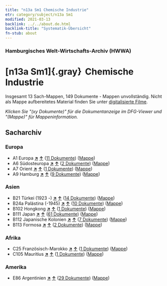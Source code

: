 ```yaml
---
title: "n13a Sm1 Chemische Industrie"
etr: category/subject/n13a Sm1
modified: 2021-03-13
backlink: ../../about.de.html
backlink-title: "Systematik-Übersicht"
fn-stub: about
---
```


### Hamburgisches Welt-Wirtschafts-Archiv (HWWA)
# [n13a Sm1]{.gray}&#8201; Chemische Industrie&#160; 




Insgesamt 13 Sach-Mappen, 149 Dokumente - Mappen unvollständig.
Nicht als Mappe aufbereitetes Material finden Sie unter [digitalisierte Filme](/film/h1_sh).

_Klicken Sie "(xy Dokumente)" für die Dokumentanzeige im DFG-Viewer und "(Mappe)" für Mappeninformation._

## Sacharchiv




### Europa

- A1 Europa [**&nearr;**](../../../geo/i/140892/about.de.html "Europa (alle Mappen)") [**&uarr;**](../../../geo/about.de.html#A1 "Ländersystematik") (<a href="https://pm20.zbw.eu/dfgview/sh/140892,145117" title="über: Europa : Chemische Industrie" target="_blank">11 Dokumente</a>) ([Mappe](http://purl.org/pressemappe20/folder/sh/140892,145117))
- A6 Südosteuropa [**&nearr;**](../../../geo/i/140900/about.de.html "Südosteuropa (alle Mappen)") [**&uarr;**](../../../geo/about.de.html#A6 "Ländersystematik") (<a href="https://pm20.zbw.eu/dfgview/sh/140900,145117" title="über: Südosteuropa : Chemische Industrie" target="_blank">2 Dokumente</a>) ([Mappe](http://purl.org/pressemappe20/folder/sh/140900,145117))
- A7 Orient [**&nearr;**](../../../geo/i/140902/about.de.html "Orient (alle Mappen)") [**&uarr;**](../../../geo/about.de.html#A7 "Ländersystematik") (<a href="https://pm20.zbw.eu/dfgview/sh/140902,145117" title="über: Orient : Chemische Industrie" target="_blank">1 Dokumente</a>) ([Mappe](http://purl.org/pressemappe20/folder/sh/140902,145117))
- A9 Hamburg [**&nearr;**](../../../geo/i/140905/about.de.html "Hamburg (alle Mappen)") [**&uarr;**](../../../geo/about.de.html#A9 "Ländersystematik") (<a href="https://pm20.zbw.eu/dfgview/sh/140905,145117" title="über: Hamburg : Chemische Industrie" target="_blank">9 Dokumente</a>) ([Mappe](http://purl.org/pressemappe20/folder/sh/140905,145117))

### Asien

- B21 Türkei (1923 -) [**&nearr;**](../../../geo/i/141111/about.de.html "Türkei (1923 -) (alle Mappen)") [**&uarr;**](../../../geo/about.de.html#B21 "Ländersystematik") (<a href="https://pm20.zbw.eu/dfgview/sh/141111,145117" title="über: Türkei (1923 -) : Chemische Industrie" target="_blank">14 Dokumente</a>) ([Mappe](http://purl.org/pressemappe20/folder/sh/141111,145117))
- B24a Palästina (-1945) [**&nearr;**](../../../geo/i/141115/about.de.html "Palästina (-1945) (alle Mappen)") [**&uarr;**](../../../geo/about.de.html#B24a "Ländersystematik") (<a href="https://pm20.zbw.eu/dfgview/sh/141115,145117" title="über: Palästina (-1945) : Chemische Industrie" target="_blank">10 Dokumente</a>) ([Mappe](http://purl.org/pressemappe20/folder/sh/141115,145117))
- B102 Hongkong [**&nearr;**](../../../geo/i/141268/about.de.html "Hongkong (alle Mappen)") [**&uarr;**](../../../geo/about.de.html#B102 "Ländersystematik") (<a href="https://pm20.zbw.eu/dfgview/sh/141268,145117" title="über: Hongkong : Chemische Industrie" target="_blank">1 Dokumente</a>) ([Mappe](http://purl.org/pressemappe20/folder/sh/141268,145117))
- B111 Japan [**&nearr;**](../../../geo/i/141272/about.de.html "Japan (alle Mappen)") [**&uarr;**](../../../geo/about.de.html#B111 "Ländersystematik") (<a href="https://pm20.zbw.eu/dfgview/sh/141272,145117" title="über: Japan : Chemische Industrie" target="_blank">61 Dokumente</a>) ([Mappe](http://purl.org/pressemappe20/folder/sh/141272,145117))
- B112 Japanische Kolonien [**&nearr;**](../../../geo/i/141273/about.de.html "Japanische Kolonien (alle Mappen)") [**&uarr;**](../../../geo/about.de.html#B112 "Ländersystematik") (<a href="https://pm20.zbw.eu/dfgview/sh/141273,145117" title="über: Japanische Kolonien : Chemische Industrie" target="_blank">7 Dokumente</a>) ([Mappe](http://purl.org/pressemappe20/folder/sh/141273,145117))
- B113 Formosa [**&nearr;**](../../../geo/i/141274/about.de.html "Formosa (alle Mappen)") [**&uarr;**](../../../geo/about.de.html#B113 "Ländersystematik") (<a href="https://pm20.zbw.eu/dfgview/sh/141274,145117" title="über: Formosa : Chemische Industrie" target="_blank">2 Dokumente</a>) ([Mappe](http://purl.org/pressemappe20/folder/sh/141274,145117))

### Afrika

- C25 Französisch-Marokko [**&nearr;**](../../../geo/i/141358/about.de.html "Französisch-Marokko (alle Mappen)") [**&uarr;**](../../../geo/about.de.html#C25 "Ländersystematik") (<a href="https://pm20.zbw.eu/dfgview/sh/141358,145117" title="über: Französisch-Marokko : Chemische Industrie" target="_blank">1 Dokumente</a>) ([Mappe](http://purl.org/pressemappe20/folder/sh/141358,145117))
- C105 Mauritius [**&nearr;**](../../../geo/i/141469/about.de.html "Mauritius (alle Mappen)") [**&uarr;**](../../../geo/about.de.html#C105 "Ländersystematik") (<a href="https://pm20.zbw.eu/dfgview/sh/141469,145117" title="über: Mauritius : Chemische Industrie" target="_blank">1 Dokumente</a>) ([Mappe](http://purl.org/pressemappe20/folder/sh/141469,145117))

### Amerika

- E86 Argentinien [**&nearr;**](../../../geo/i/141692/about.de.html "Argentinien (alle Mappen)") [**&uarr;**](../../../geo/about.de.html#E86 "Ländersystematik") (<a href="https://pm20.zbw.eu/dfgview/sh/141692,145117" title="über: Argentinien : Chemische Industrie" target="_blank">29 Dokumente</a>) ([Mappe](http://purl.org/pressemappe20/folder/sh/141692,145117))


